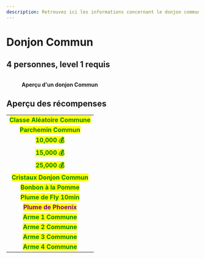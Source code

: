 ```yaml
---
description: Retrouvez ici les informations concernant le donjon commun
---
```


# Donjon Commun

## 4 personnes, level 1 requis

<figure><img src="../.gitbook/assets/Les_Donjons/Portail_Commun.png" alt=""><figcaption><p><strong>Aperçu d'un donjon Commun</strong></p></figcaption></figure>


## Aperçu des récompenses 

|                                                                              |
|:----------------------------------------------------------------------------:|
| <mark style="color:green;"><strong>Classe Aléatoire Commune</strong></mark>  |
| <mark style="color:green;"><strong>Parchemin Commun</strong></mark>          |
| <mark style="color:green;"><strong>10,000 💰</strong></mark>                 |
| <mark style="color:green;"><strong>15,000 💰</strong></mark>                 |
| <mark style="color:green;"><strong>25,000 💰</strong></mark>                 |
| <mark style="color:green;"><strong>Cristaux Donjon Commun</strong></mark>    |
| <mark style="color:green;"><strong>Bonbon à la Pomme</strong></mark>         |
| <mark style="color:green;"><strong>Plume de Fly 10min</strong></mark>        |
| <mark style="color:purple;"><strong>Plume de Phoenix</strong></mark>         |
| <mark style="color:green;"><strong>Arme 1 Commune</strong></mark>            |
| <mark style="color:green;"><strong>Arme 2 Commune</strong></mark>            |
| <mark style="color:green;"><strong>Arme 3 Commune</strong></mark>            |
| <mark style="color:green;"><strong>Arme 4 Commune</strong></mark>            |

